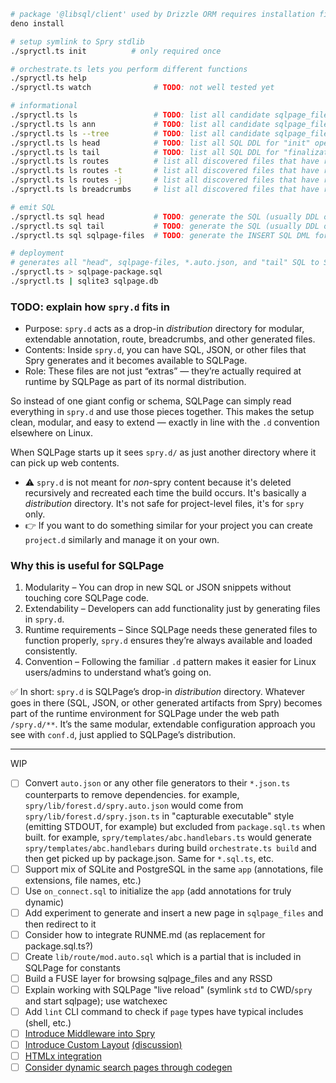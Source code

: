 ```bash
# package '@libsql/client' used by Drizzle ORM requires installation first
deno install

# setup symlink to Spry stdlib
./spryctl.ts init          # only required once

# orchestrate.ts lets you perform different functions
./spryctl.ts help
./spryctl.ts watch              # TODO: not well tested yet

# informational
./spryctl.ts ls                 # TODO: list all candidate sqlpage_files content files and if there are any annotation errors
./spryctl.ts ls ann             # TODO: list all candidate sqlpage_files that have been annotated with `@spry.*`
./spryctl.ts ls --tree          # TODO: list all candidate sqlpage_files content files as a tree
./spryctl.ts ls head            # TODO: list all SQL DDL for "init" operations that go before sqlpage_files inserts
./spryctl.ts ls tail            # TODO: list all SQL DDL for "finalization" operations that go after sqlpage_files inserts
./spryctl.ts ls routes          # list all discovered files that have route annotations as a tree
./spryctl.ts ls routes -t       # list all discovered files that have route annotations as a table
./spryctl.ts ls routes -j       # list all discovered files that have route annotations as JSON
./spryctl.ts ls breadcrumbs     # list all discovered files that have route annotations as breadcrumbs

# emit SQL
./spryctl.ts sql head           # TODO: generate the SQL (usually DDL or DML, not SQL) that go before sqlpage_files inserts
./spryctl.ts sql tail           # TODO: generate the SQL (usually DDL or DML, not SQL) that go after sqlpage_files inserts
./spryctl.ts sql sqlpage-files  # TODO: generate the INSERT SQL DML for sqlpage_files contents

# deployment
# generates all "head", sqlpage-files, *.auto.json, and "tail" SQL to STDOUT
./spryctl.ts > sqlpage-package.sql
./spryctl.ts | sqlite3 sqlpage.db
```

### TODO: explain how `spry.d` fits in

- Purpose: `spry.d` acts as a drop-in _distribution_ directory for modular,
  extendable annotation, route, breadcrumbs, and other generated files.
- Contents: Inside `spry.d`, you can have SQL, JSON, or other files that Spry
  generates and it becomes available to SQLPage.
- Role: These files are not just “extras” — they’re actually required at runtime
  by SQLPage as part of its normal distribution.

So instead of one giant config or schema, SQLPage can simply read everything in
`spry.d` and use those pieces together. This makes the setup clean, modular, and
easy to extend — exactly in line with the `.d` convention elsewhere on Linux.

When SQLPage starts up it sees `spry.d/` as just another directory where it can
pick up web contents.

- ⚠️ `spry.d` is not meant for _non_-spry content because it's deleted
  recursively and recreated each time the build occurs. It's basically a
  _distribution_ directory. It's not safe for project-level files, it's for
  `spry` only.
- 👉 If you want to do something similar for your project you can create
  `project.d` similarly and manage it on your own.

### Why this is useful for SQLPage

1. Modularity – You can drop in new SQL or JSON snippets without touching core
   SQLPage code.
2. Extendability – Developers can add functionality just by generating files in
   `spry.d`.
3. Runtime requirements – Since SQLPage needs these generated files to function
   properly, `spry.d` ensures they’re always available and loaded consistently.
4. Convention – Following the familiar `.d` pattern makes it easier for Linux
   users/admins to understand what’s going on.

✅ In short: `spry.d` is SQLPage’s drop-in _distribution_ directory. Whatever
goes in there (SQL, JSON, or other generated artifacts from Spry) becomes part
of the runtime environment for SQLPage under the web path `/spry.d/**`. It’s the
same modular, extendable configuration approach you see with `conf.d`, just
applied to SQLPage’s distribution.

---

WIP

- [ ] Convert `auto.json` or any other file generators to their `*.json.ts`
      counterparts to remove dependencies. for example,
      `spry/lib/forest.d/spry.auto.json` would come from
      `spry/lib/forest.d/spry.json.ts` in "capturable executable" style
      (emitting STDOUT, for example) but excluded from `package.sql.ts` when
      built. for example, `spry/templates/abc.handlebars.ts` would generate
      `spry/templates/abc.handlebars` during build `orchestrate.ts build` and
      then get picked up by package.json. Same for `*.sql.ts`, etc.
- [ ] Support mix of SQLite and PostgreSQL in the same `app` (annotations, file
      extensions, file names, etc.)
- [ ] Use `on_connect.sql` to initialize the `app` (add annotations for truly
      dynamic)
- [ ] Add experiment to generate and insert a new page in `sqlpage_files` and
      then redirect to it
- [ ] Consider how to integrate RUNME.md (as replacement for package.sql.ts?)
- [ ] Create `lib/route/mod.auto.sql` which is a partial that is included in
      SQLPage for constants
- [ ] Build a FUSE layer for browsing sqlpage_files and any RSSD
- [ ] Explain working with SQLPage "live reload" (symlink `std` to CWD/`spry`
      and start sqlpage); use watchexec
- [ ] Add `lint` CLI command to check if `page` types have typical includes
      (shell, etc.)
- [ ] [Introduce Middleware into Spry](https://github.com/sqlpage/SQLPage/discussions/584)
- [ ] [Introduce Custom Layout](https://github.com/sqlpage/SQLPage/blob/main/sqlpage/templates/shell.handlebars)
      [(discussion)](https://github.com/sqlpage/SQLPage/discussions/731)
- [ ] [HTMLx integration](https://github.com/sqlpage/SQLPage/discussions/628)
- [ ] [Consider dynamic search pages through codegen](https://github.com/sqlpage/SQLPage/discussions/699)
